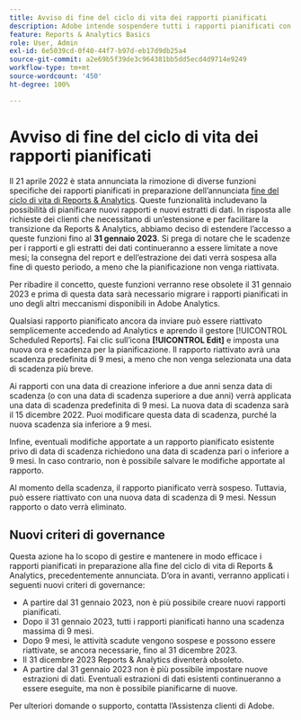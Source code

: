 ```yaml
---
title: Avviso di fine del ciclo di vita dei rapporti pianificati
description: Adobe intende sospendere tutti i rapporti pianificati con una data di creazione superiore ai due anni.
feature: Reports & Analytics Basics
role: User, Admin
exl-id: 6e5039cd-0f40-44f7-b97d-eb17d9db25a4
source-git-commit: a2e69b5f39de3c964381bb5dd5ecd4d9714e9249
workflow-type: tm+mt
source-wordcount: '450'
ht-degree: 100%

---
```


# Avviso di fine del ciclo di vita dei rapporti pianificati

Il 21 aprile 2022 è stata annunciata la rimozione di diverse funzioni specifiche dei rapporti pianificati in preparazione dell’annunciata [fine del ciclo di vita di Reports &amp; Analytics](https://www.adobe.com/go/analytics_rnaeol_it). Queste funzionalità includevano la possibilità di pianificare nuovi rapporti e nuovi estratti di dati. In risposta alle richieste dei clienti che necessitano di un’estensione e per facilitare la transizione da Reports &amp; Analytics, abbiamo deciso di estendere l’accesso a queste funzioni fino al **31 gennaio 2023**. Si prega di notare che le scadenze per i rapporti e gli estratti dei dati continueranno a essere limitate a nove mesi; la consegna del report e dell’estrazione dei dati verrà sospesa alla fine di questo periodo, a meno che la pianificazione non venga riattivata.

Per ribadire il concetto, queste funzioni verranno rese obsolete il 31 gennaio 2023 e prima di questa data sarà necessario migrare i rapporti pianificati in uno degli altri meccanismi disponibili in Adobe Analytics.

Qualsiasi rapporto pianificato ancora da inviare può essere riattivato semplicemente accedendo ad Analytics e aprendo il gestore [!UICONTROL Scheduled Reports]. Fai clic sull’icona **[!UICONTROL Edit]** e imposta una nuova ora e scadenza per la pianificazione. Il rapporto riattivato avrà una scadenza predefinita di 9 mesi, a meno che non venga selezionata una data di scadenza più breve.

Ai rapporti con una data di creazione inferiore a due anni senza data di scadenza (o con una data di scadenza superiore a due anni) verrà applicata una data di scadenza predefinita di 9 mesi. La nuova data di scadenza sarà il 15 dicembre 2022. Puoi modificare questa data di scadenza, purché la nuova scadenza sia inferiore a 9 mesi.

Infine, eventuali modifiche apportate a un rapporto pianificato esistente privo di data di scadenza richiedono una data di scadenza pari o inferiore a 9 mesi. In caso contrario, non è possibile salvare le modifiche apportate al rapporto.

Al momento della scadenza, il rapporto pianificato verrà sospeso. Tuttavia, può essere riattivato con una nuova data di scadenza di 9 mesi. Nessun rapporto o dato verrà eliminato.

## Nuovi criteri di governance

Questa azione ha lo scopo di gestire e mantenere in modo efficace i rapporti pianificati in preparazione alla fine del ciclo di vita di Reports &amp; Analytics, precedentemente annunciata. D’ora in avanti, verranno applicati i seguenti nuovi criteri di governance:

* A partire dal 31 gennaio 2023, non è più possibile creare nuovi rapporti pianificati.
* Dopo il 31 gennaio 2023, tutti i rapporti pianificati hanno una scadenza massima di 9 mesi.
* Dopo 9 mesi, le attività scadute vengono sospese e possono essere riattivate, se ancora necessarie, fino al 31 dicembre 2023.
* Il 31 dicembre 2023 Reports &amp; Analytics diventerà obsoleto.
* A partire dal 31 gennaio 2023 non è più possibile impostare nuove estrazioni di dati. Eventuali estrazioni di dati esistenti continueranno a essere eseguite, ma non è possibile pianificarne di nuove.

Per ulteriori domande o supporto, contatta l’Assistenza clienti di Adobe.
